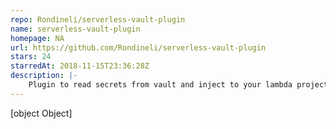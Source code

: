 ```yaml
---
repo: Rondineli/serverless-vault-plugin
name: serverless-vault-plugin
homepage: NA
url: https://github.com/Rondineli/serverless-vault-plugin
stars: 24
starredAt: 2018-11-15T23:36:28Z
description: |-
    Plugin to read secrets from vault and inject to your lambda project using kms and base64 encryption.
---
```


[object Object]
